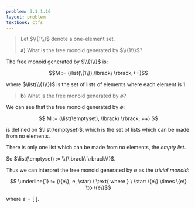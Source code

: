 ```yaml
---
problem: 3.1.1.16 
layout: problem
textbook: ctfs
---
```


> Let $\\{1\\}$ denote a one-element set.
> 
> **a)** What is the free monoid generated by $\\{1\\}$?

The free monoid generated by $\\{1\\}$ is:

$$M := (\list(\{1\}),\lbrack\ \rbrack,++)$$

where $\list(\\{1\\})$ is the set of lists of elements where each element is
$1$.

> **b)** What is the free monoid generated by $\emptyset$?

We can see that the free monoid generated by $\emptyset$:

$$ M := (\list(\emptyset), \lbrack\ \rbrack, ++) $$

is defined on $\list(\emptyset)$, which is the set of lists which can be made
from no elements.

There is only one list which can be made from no elements, the _empty list_.

So $\list(\emptyset) := \\{\lbrack\ \rbrack\\}$.

Thus we can interpret the free monoid generated by $\emptyset$ as the _trivial
monoid_:

$$ \underline{1} := (\{e\}, e, \star) \ \text{ where } \ \star: \{e\} \times \{e\} \to \{e\}$$

where $e = \lbrack\ \rbrack$.
